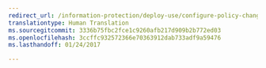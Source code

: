 ```yaml
---
redirect_url: /information-protection/deploy-use/configure-policy-change-label
translationtype: Human Translation
ms.sourcegitcommit: 3336b75fbc2fce1c9260afb217d909b2b772ed03
ms.openlocfilehash: 3ccffc932572366e70363912dab733adf9a59476
ms.lasthandoff: 01/24/2017

---
```


